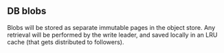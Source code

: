 ## DB blobs

Blobs will be stored as separate immutable pages in the object store. Any retrieval will be performed by the write leader, and saved locally in an LRU cache (that gets distributed to followers).
